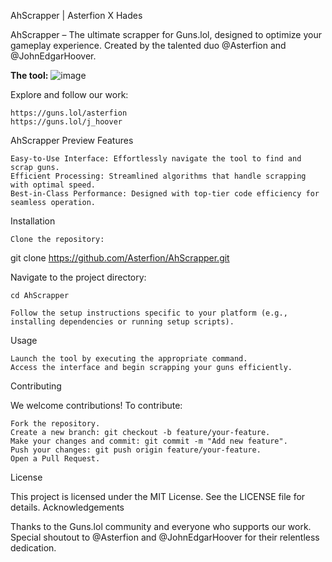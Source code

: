 AhScrapper | Asterfion X Hades

AhScrapper – The ultimate scrapper for Guns.lol, designed to optimize your gameplay experience. Created by the talented duo @Asterfion and @JohnEdgarHoover.

**The tool:**
![image](https://github.com/user-attachments/assets/bcdf6a10-46ac-4413-a4ac-a03cb03b30c0)

Explore and follow our work:

    https://guns.lol/asterfion
    https://guns.lol/j_hoover

AhScrapper Preview
Features

    Easy-to-Use Interface: Effortlessly navigate the tool to find and scrap guns.
    Efficient Processing: Streamlined algorithms that handle scrapping with optimal speed.
    Best-in-Class Performance: Designed with top-tier code efficiency for seamless operation.

Installation

    Clone the repository:

git clone https://github.com/Asterfion/AhScrapper.git

Navigate to the project directory:

    cd AhScrapper

    Follow the setup instructions specific to your platform (e.g., installing dependencies or running setup scripts).

Usage

    Launch the tool by executing the appropriate command.
    Access the interface and begin scrapping your guns efficiently.

Contributing

We welcome contributions! To contribute:

    Fork the repository.
    Create a new branch: git checkout -b feature/your-feature.
    Make your changes and commit: git commit -m "Add new feature".
    Push your changes: git push origin feature/your-feature.
    Open a Pull Request.

License

This project is licensed under the MIT License. See the LICENSE file for details.
Acknowledgements

Thanks to the Guns.lol community and everyone who supports our work. Special shoutout to @Asterfion and @JohnEdgarHoover for their relentless dedication.
